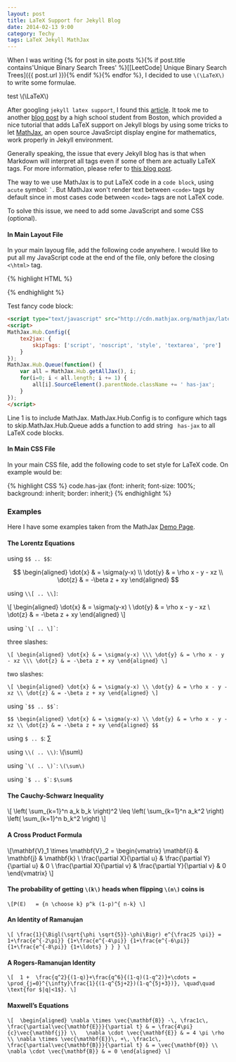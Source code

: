 ```yaml
---
layout: post
title: LaTeX Support for Jekyll Blog
date: 2014-02-13 9:00
category: Techy
tags: LaTeX Jekyll MathJax
---
```


When I was writing {% for post in site.posts %}{% if post.title contains'Unique Binary Search Trees' %}[[LeetCode] Unique Binary Search Trees]({{ post.url }}){% endif %}{% endfor %}, I decided to use `\(\LaTeX\)` to write some formulae.

test \\(\LaTeX\\)

After googling `jekyll latex support`, I found this [article](http://liquidinertia.com/2013/07/15/latex-for-jekyll/). It took me to another [blog post](http://cwoebker.com/posts/latex-math-magic) by a high school student from Boston, which provided a nice tutorial that adds LaTeX support on Jekyll blogs by using some tricks to let [MathJax](http://www.mathjax.org/), an open source JavaSrcipt display engine for mathematics, work properly in Jekyll environment.

<!--more-->

Generally speaking, the issue that every Jekyll blog has is that when Markdown will interpret all tags even if some of them are actually LaTeX tags. For more information, please refer to [this blog post](http://cwoebker.com/posts/latex-math-magic).

The way to we use MathJax is to put LaTeX code in a `code block`, using `acute` symbol: `` ` ``. But MathJax won't render text between `<code>` tags by default since in most cases code between `<code>` tags are not LaTeX code.

To solve this issue, we need to add some JavaScript and some CSS (optional).

#### In Main Layout File
In your main layoug file, add the following code anywhere. I would like to put all my JavaScript code at the end of the file, only before the closing `<\html>` tag.

{% highlight HTML %}
<script type="text/javascript" src="http://cdn.mathjax.org/mathjax/latest/MathJax.js?config=TeX-AMS-MML_HTMLorMML"></script>
<script>
MathJax.Hub.Config({
    tex2jax: {
		skipTags: ['script', 'noscript', 'style', 'textarea', 'pre']
	}
});
MathJax.Hub.Queue(function() {
	var all = MathJax.Hub.getAllJax(), i;
	for(i=0; i < all.length; i += 1) {
		all[i].SourceElement().parentNode.className += ' has-jax';
	}
});
</script>
{% endhighlight %}

Test fancy code block:

``` html
<script type="text/javascript" src="http://cdn.mathjax.org/mathjax/latest/MathJax.js?config=TeX-AMS-MML_HTMLorMML"></script>
<script>
MathJax.Hub.Config({
    tex2jax: {
		skipTags: ['script', 'noscript', 'style', 'textarea', 'pre']
	}
});
MathJax.Hub.Queue(function() {
	var all = MathJax.Hub.getAllJax(), i;
	for(i=0; i < all.length; i += 1) {
		all[i].SourceElement().parentNode.className += ' has-jax';
	}
});
</script>
```

Line 1 is to include MathJax. MathJax.Hub.Config is to configure which tags to skip.MathJax.Hub.Queue adds a function to add string ` has-jax` to all LaTeX code blocks.

#### In Main CSS File
In your main CSS file, add the following code to set style for LaTeX code. On example would be:

{% highlight CSS %}
code.has-jax {font: inherit; font-size: 100%; background: inherit; border: inherit;}
{% endhighlight %}

### Examples

Here I have some examples taken from the MathJax [Demo Page](http://www.mathjax.org/demos/tex-samples/).

#### The Lorentz Equations

using `$$ .. $$`:

$$
\begin{aligned}
\dot{x} & = \sigma(y-x) \\
\dot{y} & = \rho x - y - xz \\
\dot{z} & = -\beta z + xy
\end{aligned}
$$

using `\\[ .. \\]`:

\\[
\begin{aligned}
\dot{x} & = \sigma(y-x) \\
\dot{y} & = \rho x - y - xz \\
\dot{z} & = -\beta z + xy
\end{aligned}
\\]

using `` `\[ .. \]` ``:

three slashes:

`
\[
\begin{aligned}
\dot{x} & = \sigma(y-x) \\\
\dot{y} & = \rho x - y - xz \\\
\dot{z} & = -\beta z + xy
\end{aligned}
\]
`

two slashes:

`
\[
\begin{aligned}
\dot{x} & = \sigma(y-x) \\
\dot{y} & = \rho x - y - xz \\
\dot{z} & = -\beta z + xy
\end{aligned}
\]
`

using `` `$$ .. $$` ``:

`
$$
\begin{aligned}
\dot{x} & = \sigma(y-x) \\
\dot{y} & = \rho x - y - xz \\
\dot{z} & = -\beta z + xy
\end{aligned}
$$
`

using `$ .. $`: $\sum$

using `\\( .. \\)`: \\(\sum\\)

using `` `\( .. \)` ``: `\(\sum\)`

using `` `$ .. $` ``: `$\sum$`


#### The Cauchy-Schwarz Inequality

\\[ \left( \sum_{k=1}^n a_k b_k \right)^2 \leq \left( \sum_{k=1}^n a_k^2 \right) \left( \sum_{k=1}^n b_k^2 \right) \\]


#### A Cross Product Formula

\\[\mathbf{V}_1 \times \mathbf{V}_2 =  \begin{vmatrix}
\mathbf{i} & \mathbf{j} & \mathbf{k} \\
\frac{\partial X}{\partial u} &  \frac{\partial Y}{\partial u} & 0 \\
\frac{\partial X}{\partial v} &  \frac{\partial Y}{\partial v} & 0
\end{vmatrix}  \\]


#### The probability of getting `\(k\)` heads when flipping `\(n\)` coins is
`
\[P(E)   = {n \choose k} p^k (1-p)^{ n-k} \]
`
#### An Identity of Ramanujan
`
\[ \frac{1}{\Bigl(\sqrt{\phi \sqrt{5}}-\phi\Bigr) e^{\frac25 \pi}} =
1+\frac{e^{-2\pi}} {1+\frac{e^{-4\pi}} {1+\frac{e^{-6\pi}}
{1+\frac{e^{-8\pi}} {1+\ldots} } } } \]
`

#### A Rogers-Ramanujan Identity
`
\[  1 +  \frac{q^2}{(1-q)}+\frac{q^6}{(1-q)(1-q^2)}+\cdots =
\prod_{j=0}^{\infty}\frac{1}{(1-q^{5j+2})(1-q^{5j+3})},
\quad\quad \text{for $|q|<1$}. \]
`

#### Maxwell&#8217;s Equations
`
\[  \begin{aligned}
\nabla \times \vec{\mathbf{B}} -\, \frac1c\, \frac{\partial\vec{\mathbf{E}}}{\partial t} & = \frac{4\pi}{c}\vec{\mathbf{j}} \\   \nabla \cdot \vec{\mathbf{E}} & = 4 \pi \rho \\
\nabla \times \vec{\mathbf{E}}\, +\, \frac1c\, \frac{\partial\vec{\mathbf{B}}}{\partial t} & = \vec{\mathbf{0}} \\
\nabla \cdot \vec{\mathbf{B}} & = 0 \end{aligned}
\]
`